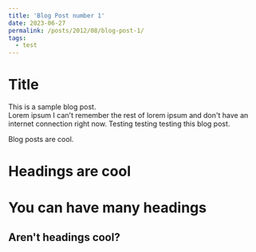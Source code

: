 ```yaml
---
title: 'Blog Post number 1'
date: 2023-06-27
permalink: /posts/2012/08/blog-post-1/
tags:
  - test
---
```


# Title

This is a sample blog post.  
Lorem ipsum I can't remember the rest of lorem ipsum and don't have an internet connection right now. Testing testing testing this blog post. 

Blog posts are cool.

Headings are cool
======

You can have many headings
======

Aren't headings cool?
------